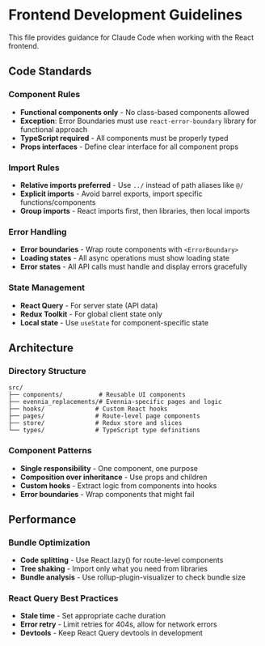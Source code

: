 # Frontend Development Guidelines

This file provides guidance for Claude Code when working with the React frontend.

## Code Standards

### Component Rules

- **Functional components only** - No class-based components allowed
- **Exception**: Error Boundaries must use `react-error-boundary` library for functional approach
- **TypeScript required** - All components must be properly typed
- **Props interfaces** - Define clear interface for all component props

### Import Rules

- **Relative imports preferred** - Use `../` instead of path aliases like `@/`
- **Explicit imports** - Avoid barrel exports, import specific functions/components
- **Group imports** - React imports first, then libraries, then local imports

### Error Handling

- **Error boundaries** - Wrap route components with `<ErrorBoundary>`
- **Loading states** - All async operations must show loading state
- **Error states** - All API calls must handle and display errors gracefully

### State Management

- **React Query** - For server state (API data)
- **Redux Toolkit** - For global client state only
- **Local state** - Use `useState` for component-specific state

## Architecture

### Directory Structure

```
src/
├── components/          # Reusable UI components
├── evennia_replacements/# Evennia-specific pages and logic
├── hooks/              # Custom React hooks
├── pages/              # Route-level page components
├── store/              # Redux store and slices
└── types/              # TypeScript type definitions
```

### Component Patterns

- **Single responsibility** - One component, one purpose
- **Composition over inheritance** - Use props and children
- **Custom hooks** - Extract logic from components into hooks
- **Error boundaries** - Wrap components that might fail

## Performance

### Bundle Optimization

- **Code splitting** - Use React.lazy() for route-level components
- **Tree shaking** - Import only what you need from libraries
- **Bundle analysis** - Use rollup-plugin-visualizer to check bundle size

### React Query Best Practices

- **Stale time** - Set appropriate cache duration
- **Error retry** - Limit retries for 404s, allow for network errors
- **Devtools** - Keep React Query devtools in development
